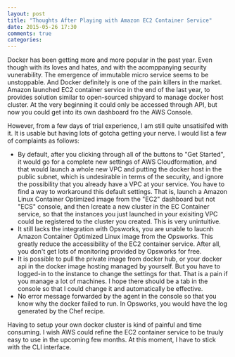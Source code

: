```yaml
---
layout: post
title: "Thoughts After Playing with Amazon EC2 Container Service"
date: 2015-05-26 17:30
comments: true
categories: 
---
```

Docker has been getting more and more popular in the past year. Even though with its loves and hates, and with the acomppanying security vunerability. The emergence of immutable micro service seems to be unstoppable. And Docker definitely is one of the pain killers in the market. Amazon launched EC2 container service in the end of the last year, to provides solution similar to open-sourced shipyard to manage docker host cluster. At the very beginning it could only be accessed through API, but now you could get into its own dashboard fro the AWS Console.

However, from a few days of trial experience, I am still quite unsatisifed with it. It is usable but having lots of gotcha getting your nerve. I would list a few of complaints as follows:

* By default, after you clicking through all of the buttons to "Get Started", it would go for a complete new settings of AWS Cloudformation, and that would launch a whole new VPC and putting the docker host in the public subnet, which is undesirable in terms of the security, and ignore the possibility that you already have a VPC at your service. You have to find a way to workaround this default settings. That is, launch a Amazon Linux Container Optimized image from the "EC2" dashboard but not "ECS" console, and then lcreate a new cluster in the EC Container service, so that the instances you just launched in your exisiting VPC could be registered to the cluster you created. This is very unintuitive.
* It still lacks the integration with Opsworks, you are unable to laucnh Amazon Container Optimized Linux image from the Opsworks. This greatly reduce the accessibility of the EC2 container service. After all, you don't get lots of monitoring provided by Opsworks for free.
* It is possible to pull the private image from docker hub, or your docker api in the docker image hosting managed by yourself. But you have to logged-in to the instance to change the settings for that. That is a pain if you manage a lot of machines. I hope there should be a tab in the console so that I could change it and automatically be effective.
* No error message forwarded by the agent in the console so that you know why the docker failed to run. In Opsworks, you would have the log generated by the Chef recipe.

Having to setup your own docker cluster is kind of painful and time consuming. I wish AWS could refine the EC2 container service to be truuly easy to use in the upcoming few months. At this moment, I have to stick with the CLI interface.
